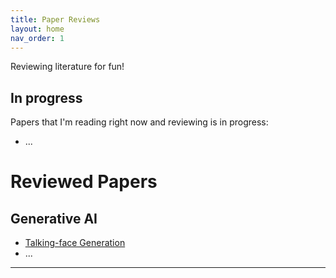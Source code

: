 ```yaml
---
title: Paper Reviews
layout: home
nav_order: 1
---
```


Reviewing literature for fun!

## In progress

Papers that I'm reading right now and reviewing is in progress:
- ...


# Reviewed Papers
## Generative AI

* [Talking-face Generation]
* ...



----

[Talking-face Generation]: talking-face-gen